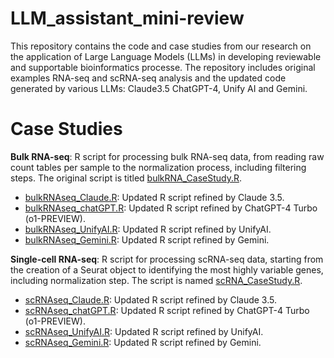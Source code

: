 # LLM_assistant_mini-review

This repository contains the code and case studies from our research on the application of Large Language Models (LLMs) in developing reviewable and supportable bioinformatics processe. The repository includes original examples RNA-seq and scRNA-seq analysis and the updated code generated by various LLMs: Claude3.5 ChatGPT-4, Unify AI and Gemini.

# Case Studies

**Bulk RNA-seq**: R script for processing bulk RNA-seq data, from reading raw count tables per sample to the normalization process, including filtering steps. The original script is titled [bulkRNA_CaseStudy.R](https://github.com/TranslationalBioinformaticsUnit/LLM_assistant_mini-review/blob/main/bulkRNAseq/bulkRNA_CaseStudy.R).
* [bulkRNAseq_Claude.R](https://github.com/TranslationalBioinformaticsUnit/LLM_assistant_mini-review/blob/main/bulkRNAseq/bulkRNA_Claude.R): Updated R script refined by Claude 3.5.
* [bulkRNAseq_chatGPT.R](https://github.com/TranslationalBioinformaticsUnit/LLM_assistant_mini-review/blob/main/bulkRNAseq/bulkRNA_chatGPT.R): Updated R script refined by ChatGPT-4 Turbo (o1-PREVIEW).
* [bulkRNAseq_UnifyAI.R](https://github.com/TranslationalBioinformaticsUnit/LLM_assistant_mini-review/blob/main/bulkRNAseq/bulkRNA_UnifyAI.R): Updated R script refined by UnifyAI.
* [bulkRNAseq_Gemini.R](https://github.com/TranslationalBioinformaticsUnit/LLM_assistant_mini-review/blob/main/bulkRNAseq/bulkRNA_Gemini.R): Updated R script refined by Gemini.

**Single-cell RNA-seq**: R script for processing scRNA-seq data, starting from the creation of a Seurat object to identifying the most highly variable genes, including normalization step. The script is named [scRNA_CaseStudy.R](https://github.com/TranslationalBioinformaticsUnit/LLM_assistant_mini-review/blob/main/scRNAseq/scRNA_CaseStudy.R).
* [scRNAseq_Claude.R](https://github.com/TranslationalBioinformaticsUnit/LLM_assistant_mini-review/blob/main/scRNAseq/scRNA_Claude.R): Updated R script refined by Claude 3.5.
* [scRNAseq_chatGPT.R](https://github.com/TranslationalBioinformaticsUnit/LLM_assistant_mini-review/blob/main/scRNAseq/scRNA_chatGPT.R): Updated R script refined by ChatGPT-4 Turbo (o1-PREVIEW).
* [scRNAseq_UnifyAI.R](https://github.com/TranslationalBioinformaticsUnit/LLM_assistant_mini-review/blob/main/scRNAseq/scRNA_UnifyAI.R): Updated R script refined by UnifyAI.
* [scRNAseq_Gemini.R](https://github.com/TranslationalBioinformaticsUnit/LLM_assistant_mini-review/blob/main/scRNAseq/scRNA_Gemini.R): Updated R script refined by Gemini.
